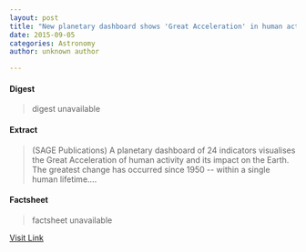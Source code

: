 ```yaml
---
layout: post
title: "New planetary dashboard shows 'Great Acceleration' in human activity since 1950"
date: 2015-09-05
categories: Astronomy
author: unknown author

---
```



#### Digest
>digest unavailable

#### Extract
>(SAGE Publications) A planetary dashboard of 24 indicators visualises the Great Acceleration of human activity and its impact on the Earth. The greatest change has occurred since 1950 -- within a single human lifetime....

#### Factsheet
>factsheet unavailable

[Visit Link](http://www.eurekalert.org/pub_releases/2015-01/sp-npd011515.php)


